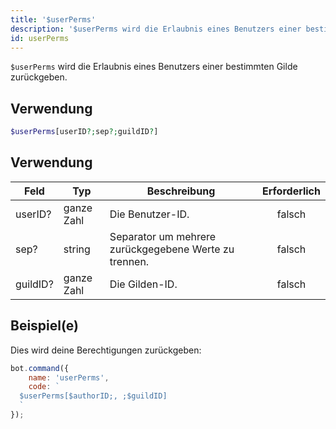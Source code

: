 ```yaml
---
title: '$userPerms'
description: '$userPerms wird die Erlaubnis eines Benutzers einer bestimmten Gilde zurückgeben.'
id: userPerms
---
```


`$userPerms` wird die Erlaubnis eines Benutzers einer bestimmten Gilde zurückgeben.

## Verwendung

```php
$userPerms[userID?;sep?;guildID?]
```

## Verwendung

| Feld     | Typ        | Beschreibung                                          | Erforderlich |
| -------- | ---------- | ----------------------------------------------------- |:------------:|
| userID?  | ganze Zahl | Die Benutzer-ID.                                      |    falsch    |
| sep?     | string     | Separator um mehrere zurückgegebene Werte zu trennen. |    falsch    |
| guildID? | ganze Zahl | Die Gilden-ID.                                        |    falsch    |

## Beispiel(e)

Dies wird deine Berechtigungen zurückgeben:

```javascript
bot.command({
    name: 'userPerms',
    code: `
  $userPerms[$authorID;, ;$guildID]
  `
});
```
